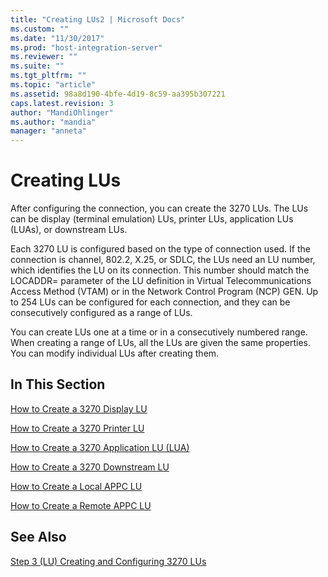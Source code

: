 ```yaml
---
title: "Creating LUs2 | Microsoft Docs"
ms.custom: ""
ms.date: "11/30/2017"
ms.prod: "host-integration-server"
ms.reviewer: ""
ms.suite: ""
ms.tgt_pltfrm: ""
ms.topic: "article"
ms.assetid: 98a8d190-4bfe-4d19-8c59-aa395b307221
caps.latest.revision: 3
author: "MandiOhlinger"
ms.author: "mandia"
manager: "anneta"
---
```

# Creating LUs
After configuring the connection, you can create the 3270 LUs. The LUs can be display (terminal emulation) LUs, printer LUs, application LUs (LUAs), or downstream LUs.  
  
 Each 3270 LU is configured based on the type of connection used. If the connection is channel, 802.2, X.25, or SDLC, the LUs need an LU number, which identifies the LU on its connection. This number should match the LOCADDR= parameter of the LU definition in Virtual Telecommunications Access Method (VTAM) or in the Network Control Program (NCP) GEN. Up to 254 LUs can be configured for each connection, and they can be consecutively configured as a range of LUs.  
  
 You can create LUs one at a time or in a consecutively numbered range. When creating a range of LUs, all the LUs are given the same properties. You can modify individual LUs after creating them.  
  
## In This Section  
 [How to Create a 3270 Display LU](../core/how-to-create-a-3270-display-lu1.md)  
  
 [How to Create a 3270 Printer LU](../core/how-to-create-a-3270-printer-lu1.md)  
  
 [How to Create a 3270 Application LU (LUA)](../core/how-to-create-a-3270-application-lu-lua-2.md)  
  
 [How to Create a 3270 Downstream LU](../core/how-to-create-a-3270-downstream-lu2.md)  
  
 [How to Create a Local APPC LU](../core/how-to-create-a-local-appc-lu1.md)  
  
 [How to Create a Remote APPC LU](../core/how-to-create-a-remote-appc-lu2.md)  
  
## See Also  
 [Step 3 (LU) Creating and Configuring 3270 LUs](../core/step-3-lu-creating-and-configuring-3270-lus1.md)